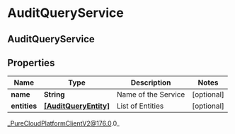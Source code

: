 # AuditQueryService

## AuditQueryService

## Properties

|Name | Type | Description | Notes|
|------------ | ------------- | ------------- | -------------|
| **name** | **String** | Name of the Service | [optional] |
| **entities** | [**[AuditQueryEntity]**]([AuditQueryEntity]) | List of Entities | [optional] |



_PureCloudPlatformClientV2@176.0.0_
